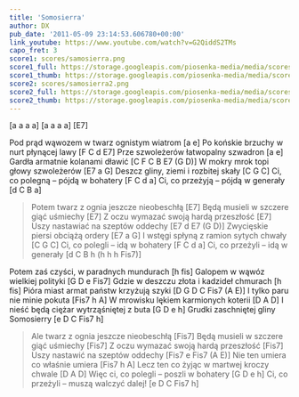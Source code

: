 ```yaml
---
title: 'Somosierra'
author: DX
pub_date: '2011-05-09 23:14:53.606780+00:00'
link_youtube: https://www.youtube.com/watch?v=G2QiddS2TMs
capo_fret: 3
score1: scores/samosierra.png
score1_full: https://storage.googleapis.com/piosenka-media/media/scores/samosierra.png
score1_thumb: https://storage.googleapis.com/piosenka-media/media/scores/samosierra.png.180x0_q85_upscale.jpg
score2: scores/samosierra2.png
score2_full: https://storage.googleapis.com/piosenka-media/media/scores/samosierra2.png
score2_thumb: https://storage.googleapis.com/piosenka-media/media/scores/samosierra2.png.180x0_q85_upscale.jpg
---
```


[a a a a]
[a a a a]
[E7]

Pod prąd wąwozem w twarz ognistym wiatrom [a e]
Po końskie brzuchy w nurt płynącej lawy [F C d E7]
Prze szwoleżerów łatwopalny szwadron [a e]
Gardła armatnie kolanami dławić [C F C B E7 (G D)]
W mokry mrok topi głowy szwoleżerów [E7 a G]
Deszcz gliny, ziemi i rozbitej skały [C G C]
Ci, co polegną – pójdą w bohatery [F C d a]
Ci, co przeżyją – pójdą w generały [d C B a]

>Potem twarz z ognia jeszcze nieobeschłą [E7]
>Będą musieli w szczere giąć uśmiechy [E7]
>Z oczu wymazać swoją hardą przeszłość [E7]
>Uszy nastawiać na szeptów oddechy [E7 d E7 (G D)]
>Zwycięskie piersi obciążą ordery [E7 a G]
>I wstęgi spłyną z ramion sytych chwały [C G C]
>Ci, co polegli – idą w bohatery [F C d a]
>Ci, co przeżyli – idą w generały [d C B h (h h h Fis7)]

Potem zaś czyści, w paradnych mundurach [h fis]
Galopem w wąwóz wielkiej polityki [G D e Fis7]
Gdzie w deszczu złota i kadzideł chmurach [h fis]
Pióra miast armat państw krzyżują szyki [D G D C Fis7 (A E)]
I tylko paru nie minie pokuta [Fis7 h A]
W mrowisku lękiem karmionych koterii [D A D]
I nieść będą ciężar wytrząśniętej z buta [G D e h]
Grudki zaschniętej gliny Somosierry [e D C Fis7 h]

>Ale twarz z ognia jeszcze nieobeschłą [Fis7]
>Będą musieli w szczere giąć uśmiechy [Fis7]
>Z oczu wymazać swoją hardą przeszłość [Fis7]
>Uszy nastawić na szeptów oddechy [Fis7 e Fis7 (A E)]
>Nie ten umiera co właśnie umiera [Fis7 h A]
>Lecz ten co żyjąc w martwej kroczy chwale [D A D]
>Więc ci, co polegli – poszli w bohatery [G D e h]
>Ci, co przeżyli – muszą walczyć dalej! [e D C Fis7 h]